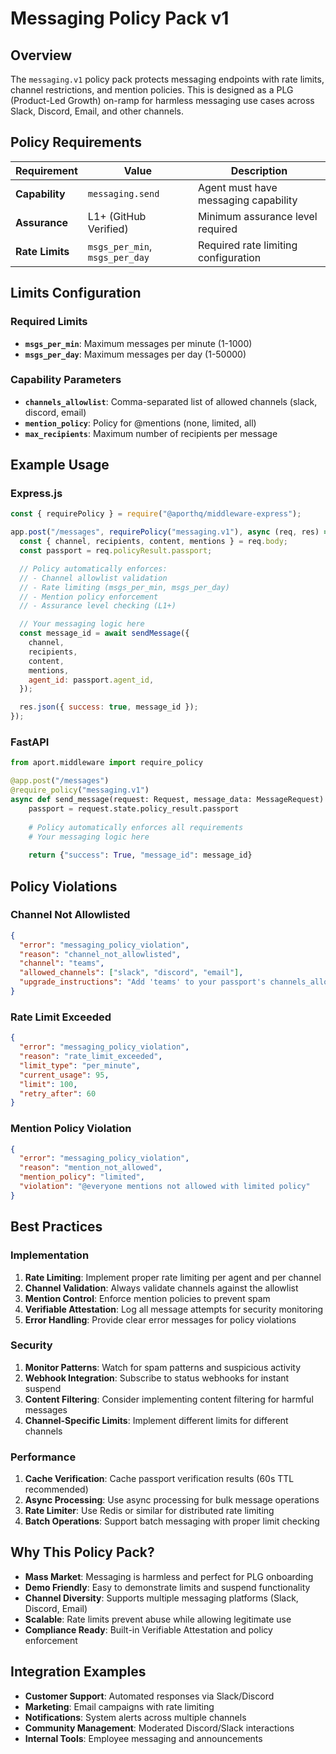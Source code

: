 # Messaging Policy Pack v1

## Overview

The `messaging.v1` policy pack protects messaging endpoints with rate limits, channel restrictions, and mention policies. This is designed as a PLG (Product-Led Growth) on-ramp for harmless messaging use cases across Slack, Discord, Email, and other channels.

## Policy Requirements

| **Requirement** | **Value** | **Description** |
|-----------------|-----------|-----------------|
| **Capability** | `messaging.send` | Agent must have messaging capability |
| **Assurance** | L1+ (GitHub Verified) | Minimum assurance level required |
| **Rate Limits** | `msgs_per_min`, `msgs_per_day` | Required rate limiting configuration |

## Limits Configuration

### Required Limits

- **`msgs_per_min`**: Maximum messages per minute (1-1000)
- **`msgs_per_day`**: Maximum messages per day (1-50000)

### Capability Parameters

- **`channels_allowlist`**: Comma-separated list of allowed channels (slack, discord, email)
- **`mention_policy`**: Policy for @mentions (none, limited, all)
- **`max_recipients`**: Maximum number of recipients per message

## Example Usage

### Express.js

```javascript
const { requirePolicy } = require("@aporthq/middleware-express");

app.post("/messages", requirePolicy("messaging.v1"), async (req, res) => {
  const { channel, recipients, content, mentions } = req.body;
  const passport = req.policyResult.passport;

  // Policy automatically enforces:
  // - Channel allowlist validation
  // - Rate limiting (msgs_per_min, msgs_per_day)
  // - Mention policy enforcement
  // - Assurance level checking (L1+)

  // Your messaging logic here
  const message_id = await sendMessage({
    channel,
    recipients,
    content,
    mentions,
    agent_id: passport.agent_id,
  });

  res.json({ success: true, message_id });
});
```

### FastAPI

```python
from aport.middleware import require_policy

@app.post("/messages")
@require_policy("messaging.v1")
async def send_message(request: Request, message_data: MessageRequest):
    passport = request.state.policy_result.passport
    
    # Policy automatically enforces all requirements
    # Your messaging logic here
    
    return {"success": True, "message_id": message_id}
```

## Policy Violations

### Channel Not Allowlisted

```json
{
  "error": "messaging_policy_violation",
  "reason": "channel_not_allowlisted",
  "channel": "teams",
  "allowed_channels": ["slack", "discord", "email"],
  "upgrade_instructions": "Add 'teams' to your passport's channels_allowlist parameter"
}
```

### Rate Limit Exceeded

```json
{
  "error": "messaging_policy_violation",
  "reason": "rate_limit_exceeded",
  "limit_type": "per_minute",
  "current_usage": 95,
  "limit": 100,
  "retry_after": 60
}
```

### Mention Policy Violation

```json
{
  "error": "messaging_policy_violation",
  "reason": "mention_not_allowed",
  "mention_policy": "limited",
  "violation": "@everyone mentions not allowed with limited policy"
}
```

## Best Practices

### Implementation

1. **Rate Limiting**: Implement proper rate limiting per agent and per channel
2. **Channel Validation**: Always validate channels against the allowlist
3. **Mention Control**: Enforce mention policies to prevent spam
4. **Verifiable Attestation**: Log all message attempts for security monitoring
5. **Error Handling**: Provide clear error messages for policy violations

### Security

1. **Monitor Patterns**: Watch for spam patterns and suspicious activity
2. **Webhook Integration**: Subscribe to status webhooks for instant suspend
3. **Content Filtering**: Consider implementing content filtering for harmful messages
4. **Channel-Specific Limits**: Implement different limits for different channels

### Performance

1. **Cache Verification**: Cache passport verification results (60s TTL recommended)
2. **Async Processing**: Use async processing for bulk message operations
3. **Rate Limiter**: Use Redis or similar for distributed rate limiting
4. **Batch Operations**: Support batch messaging with proper limit checking

## Why This Policy Pack?

- **Mass Market**: Messaging is harmless and perfect for PLG onboarding
- **Demo Friendly**: Easy to demonstrate limits and suspend functionality
- **Channel Diversity**: Supports multiple messaging platforms (Slack, Discord, Email)
- **Scalable**: Rate limits prevent abuse while allowing legitimate use
- **Compliance Ready**: Built-in Verifiable Attestation and policy enforcement

## Integration Examples

- **Customer Support**: Automated responses via Slack/Discord
- **Marketing**: Email campaigns with rate limiting
- **Notifications**: System alerts across multiple channels
- **Community Management**: Moderated Discord/Slack interactions
- **Internal Tools**: Employee messaging and announcements
